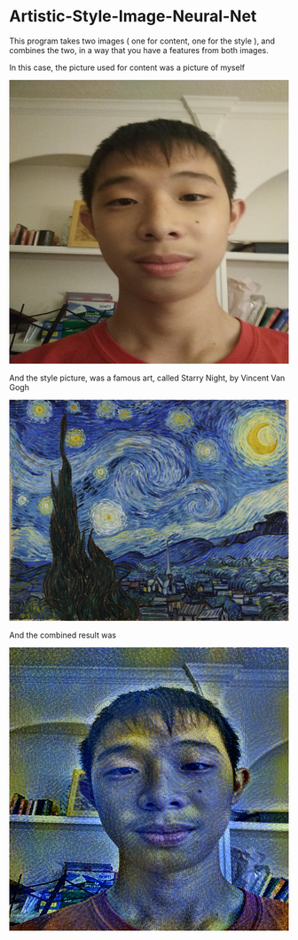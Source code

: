 # Artistic-Style-Image-Neural-Net
This program takes two images ( one for content, one for the style ), and combines the two, in a way that you have a features from both images.

In this case, the picture used for content was a picture of myself

<img src = "baseImage.jpg" width = 512 height = 512>

And the style picture, was a famous art, called Starry Night, by Vincent Van Gogh

<img src = "style.jpg" width = 512>

And the combined result was

<img src = "funny.png" width = 512>
